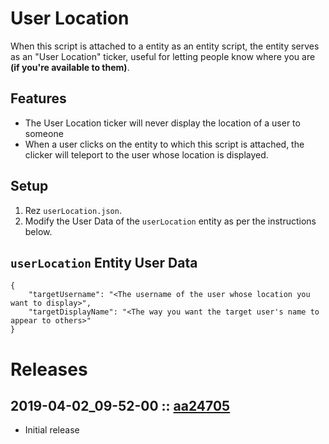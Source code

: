 # User Location
When this script is attached to a entity as an entity script, the entity serves as an "User Location" ticker, useful for letting people know where you are **(if you're available to them)**.

## Features
- The User Location ticker will never display the location of a user to someone 
- When a user clicks on the entity to which this script is attached, the clicker will teleport to the user whose location is displayed.

## Setup
1. Rez `userLocation.json`.
2. Modify the User Data of the `userLocation` entity as per the instructions below.

## `userLocation` Entity User Data
```
{
    "targetUsername": "<The username of the user whose location you want to display>",
    "targetDisplayName": "<The way you want the target user's name to appear to others>"
}
```

# Releases

## 2019-04-02_09-52-00 :: [aa24705](https://github.com/highfidelity/hifi-content/commit/aa24705)
- Initial release